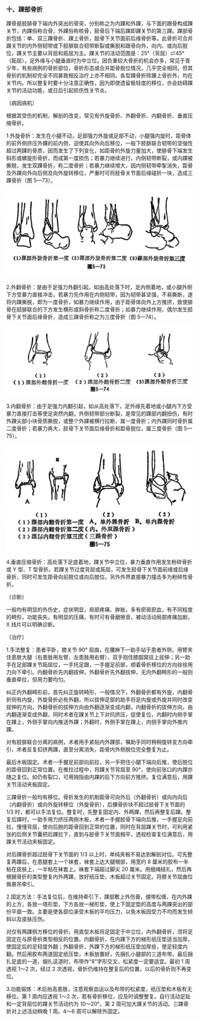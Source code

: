 ### 十、踝部骨折

踝骨是胫腓骨下端内外突出的骨突，分别称之为内踝和外踝，与下面的跟骨构成踝关节，内踝俗称合骨，外踝俗称核骨，胫骨后下端后踝即踝关节的第三踝。踝部骨折包括：单、双三踝骨折、踝上骨折，胫骨下关节面前后缘骨折等。此骨折可合并踝关节的内外侧韧带或下胫腓联合韧带断裂或撕脱和跟骨向外，向内、或向后脱位，踝关节主要以背屈和跖屈为主。踝关节的活动范围是：25°（背屈）⇌45°（跖屈〉，足外缘与小腿垂直时为中立位。因负重较大骨折的机会亦多，常见于青少年，有些病例的骨折部位，骨折形态或合并距骨脱位情况，几乎完全相同，但其骨折的机制却完全不同甚致相反治疗上亦不相同。各型踝骨折除踝上骨折外，均在关节内。所以整复时要十分注意正确性，因为即使遗留极轻度的移位，亦会妨碍踝关节的活动功能，或日后引起损伤性关节炎。

〔病因病机〕

根据其受伤的机制，解剖的改变，常见有外旋骨折、外翻骨折、内翻骨折、垂直压缩骨折。

1.外旋骨折：发生在小腿不动，足部强力外旋或足部不动，小腿强内旋时，距骨体的前外侧挤压外髁的前内侧，迫使其向外向后移位，一般下胫腓联合韧带的坚强性超过两踝的骨质，因而发生了下列变化，如距骨的外旋力量加大，使腓骨下端发生斜形或螺旋形骨折，而成第一度损伤；若暴力继续进行，内侧韧带断裂，或内踝被撕脱，发生双踝骨折，称二度骨折；若暴力继续增大，因内侧韧带牵掣消失，距骨及外踝向外向后侧及向外旋转移位，严重时可将胫骨关节面后缘碰折一块，造成三踝骨折（图 5—73）。

<img src="./img/5-73.jpg" style="zoom:70%;" />

2.外翻骨折：是由于足强力外翻引起，如由高处落下时，足内侧着地，或小腿外侧下方受暴力直接冲击，若暴力先作用在内侧韧带，因为韧带甚坚强，不易撕断，遂将内踝撕脱，即为一度骨折，如暴力继续作用，由于距骨体向外上方推挤，致使腓骨在胫腓联合的下方发生横形或斜骨折称二度骨折；如暴力继续作用，偶尔发生胫骨下关节面后缘骨折，造成三踝骨折称之为三度骨折（图 5—74）。

<img src="./img/5-74.jpg" style="zoom:70%;" />

3.内翻骨折：由于足强力内翻引起，如从高处落下，足外缘先着地或小腿内下方受暴力直接打击等使足突然内翻，外侧韧带部分断裂，是常见的踝部内翻扭伤，有时外踝尖部小块骨质撕脱，或整个外踝被横行拉断，属一度骨折；内外踝同时骨折属二度骨折；若暴力再大，胫骨下关节面后缘骨折和距骨脱位，属三度骨折（图 5—75）。

<img src="./img/5-75.jpg" style="zoom:70%;" />

4.垂直压缩骨折：高处落下足底着地，踝关节中立位，暴力垂直作用发生粉碎骨折或 Y 型、T 型骨折。若踝关节过度背屈或跖屈，可发生胫骨下关节面前缘或后缘骨折，同时可发生距骨向前脱位或向后脱位。另外外界直接暴力撞击多为粉碎性骨折。

〔诊断〕

一般均有明显的外伤史，症状明显，局部疼痛、肿胀，多有瘀斑瘀血，有不同程度的畸形，功能丧失，有明显的压痛，有时可有骨磨擦音，被动活动局部疼痛加剧，X 线片可以明确诊断。

〔治疗〕

1.手法整复：患者平卧，膝关节 90° 屈曲，在腰麻下一助手站于患者外侧，用臂夹住患肢大腿（右患肢用左臂，左患肢用右臂），双手抱住膝腘窝往上拔伸；另一助手在足部踝关节跖屈位，一手托足跟，一手握足前部，顺着骨折移位的方向徐徐用力向下牵引。内翻骨折先内翻拔伸，外翻骨折先外翻拔伸，无内外翻畸形的一般则垂直牵拉，但用力要均匀。

纠正内外翻畸形前，首先纠正旋转畸形，一般情况下，外翻骨折都有外旋，内翻骨折则有内旋，外旋骨折必有外翻，所以拔伸足部的助手将足内旋或外旋并同时改变拔伸的方向，外翻骨折的拔伸方向由外翻逐渐变成内翻，内翻骨折的拔伸方向，由内翻逐渐变成外翻，同时术者在踝关节上下对抗挤压，促使复位，内翻时内侧手掌在踝上，外侧手掌向内推送外踝；外翻时，外侧手掌在踝上，内侧手掌向外推内踝。

对有胫腓联合分离的病例，术者用手紧贴内外踝部，嘱助手同时稍稍旋转变方向牵引，术者反复扣挤两踝，直至分离消失，距骨内外侧脱位完全整复为止。

最后木板固定。术者一手握足前部向前拉，另一手把住小腿下端向后推，使后脱位的距骨回到正常位置。在推拉过程中，将踝关节背屈至 90°，使向前张口的内踝亦随之复位。如仍有裂口，可用拇指由内踝的后下方向前方推挤。复位满意后，用踝关节活动夹板固定。

三踝骨折一般均有移位。骨折发生的机制距骨可向外后（外翻骨折）或向内向后（内翻骨折）或向外旋转移位（外旋骨折），后髁骨折块不超过胫骨下关节面的 1/3 时，都可以手法复位。整复时，先整复固定内、外两踝，然后再整复后踝。整复后踝时，一助手用力挤压两侧木板，术者一手握胫骨下端向后推，一手握足向前拉，慢慢背屈，使向后脱的距骨回到正常的位置，同时在背屈踝关节时，可利用紧张的后侧关节囊把后踝拉下，直到与胫骨下关节面相平，透视检查复位满意后，用踝关节活动夹板固定。

对后踝骨折超过胫骨下关节面的 1/3 以上时，单纯夹板不易达到解剖对位。可先整复两踝后，在患腿套上一个袜套，袜套上达大腿根部，用宽约 8 厘米的胶布一半粘在皮肤上，一半粘在袜套上。袜套下端超过脚尖 20 厘米。用细绳结扎，然后再根据骨折的类型整复内外两踝，放好纸压垫，木板超过关节固定。将膝关节屈曲位做悬吊牵引。

2.固定方法：手法复位后，在维持牵引下，踝部敷上外伤膏，绷带松缠，在内外踝的上方，各放一塔形垫，下方各放一梯形垫，使上下固定垫的高度与两踝突出的部份平面一致。主要是使各部位承受木板的平均压力，以免木板因受力不均而发生倾斜以及皮肤压伤。

对仅有两踝侧方移位的骨折，用直型木板将足固定于中立位，内外翻骨折，须将足固定在与原骨折类型相反的位置。内翻骨折，在内踝下方的梯形纸压垫适当加厚，使固定后的足轻度外翻；外翻骨折，外踝下方的梯形纸压垫加厚些，使足轻度内翻。然后用胶布两道固定纸压垫，木板放置好，先捆扎小腿部的三道布带。最后捆扎足底的一道，捆扎这道时，布带作“8”字形交叉，松紧度一定要适宜。最初 1 周透视 1〜2 次，经过 2 次透视，骨折仍维持在整复后的位置，以后的骨折则不再变位。

3.功能锻炼：术后抬高患肢，注意观察血运以及布带的松紧度，纸压垫和木板有无移位。第 1 周内应透视 1〜2 次，若有骨折移位，应及时调整整复。自行活动足趾和一定背屈位的踝关节活动约为 10〜20°。第 2 周可加大踝关节的活动。三踝骨折对上述活动稍晚 1 周。4〜6 周可以解除外固定。
